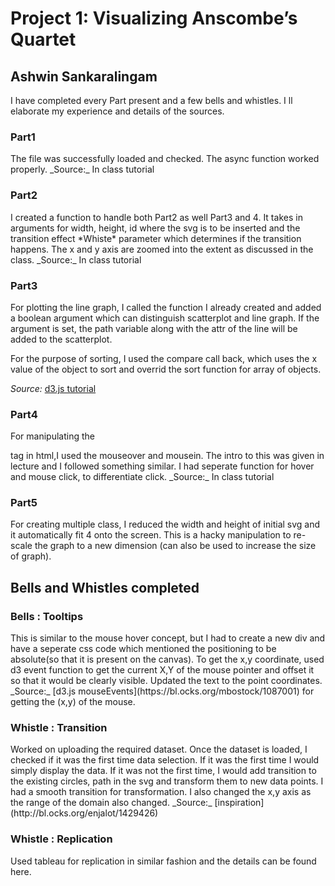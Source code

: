 <h1>Project 1: Visualizing Anscombe’s Quartet</h1>
<h2> Ashwin Sankaralingam </h2>


I have completed every Part present and a few bells and whistles. I ll elaborate my experience
and details of the sources.

<h3> Part1 </h3>
The file was successfully loaded and checked. The async function worked properly.
_Source:_ In class tutorial

<h3> Part2 </h3>
I created a function to handle both Part2 as well Part3 and 4. It takes in arguments for width, height,
id where the svg is to be inserted and the transition effect *Whiste* parameter which determines if the transition happens.
The x and y axis are zoomed into the extent as discussed in the class.
_Source:_ In class tutorial

<h3> Part3 </h3>
For plotting the line graph, I called the function I already created and added a boolean argument
which can distinguish scatterplot and line graph. If the argument is set, the path variable along with
the attr of the line will be added to the scatterplot.

For the purpose of sorting, I used the compare call back, which uses the x value of the object to sort and
overrid the sort function for array of objects.

_Source:_  [d3.js tutorial](https://bl.ocks.org/mbostock/3883245)


<h3> Part4 </h3>
For manipulating the <p> tag in html,I used the mouseover and mousein. The intro to this was given in lecture and
I followed something similar. I had seperate function for hover and mouse click, to differentiate click.
_Source:_ In class tutorial

<h3> Part5 </h3>
For creating multiple class, I reduced the width and height of initial svg and it automatically fit 4 onto the
screen. This is a hacky manipulation to re-scale the graph to a new dimension (can also be used to increase the size of graph).


<h2> Bells and Whistles completed </h2>
<h3> Bells : Tooltips </h3>
This is similar to the mouse hover concept, but I had to create a new div and have a seperate css code which mentioned the
positioning to be absolute(so that it is present on the canvas). To get the x,y coordinate, used d3 event function to get the current X,Y of the mouse pointer and offset it so that it would be clearly visible. Updated the text to the point coordinates.
_Source:_  [d3.js mouseEvents](https://bl.ocks.org/mbostock/1087001) for getting the (x,y) of the mouse.

<h3> Whistle : Transition </h3>
Worked on uploading the required dataset. Once the dataset is loaded, I checked if it was the first time data selection.
If it was the first time I would simply display the data. If it was not the first time, I would add transition to the existing circles, path in the svg and transform them to new data points. I had a smooth transition for transformation. I also changed the x,y axis as the range of the domain also changed.
_Source:_  [inspiration](http://bl.ocks.org/enjalot/1429426)

<h3> Whistle : Replication </h3>
Used tableau for replication in similar fashion and the details can be found here.
